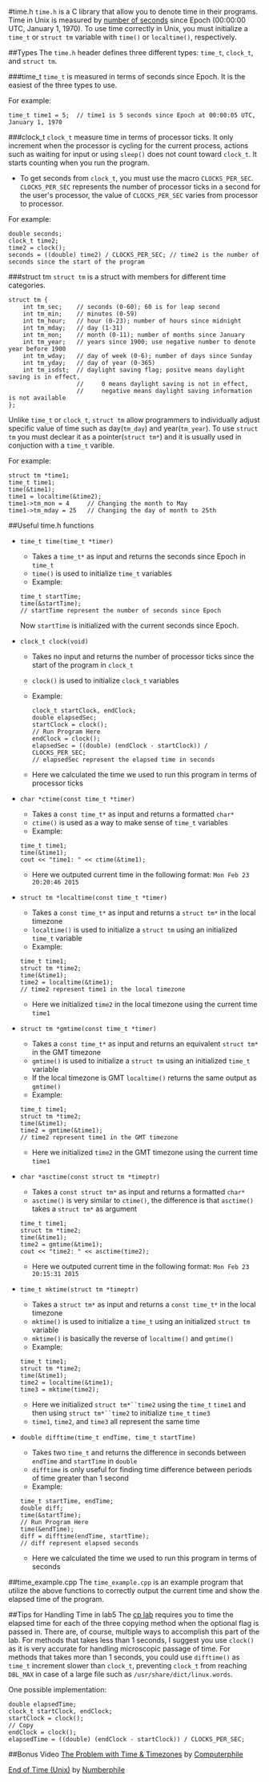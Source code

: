 #time.h
`time.h` is a C library that allow you to denote time in their programs.
Time in Unix is measured by [number of seconds](http://www.coolepochcountdown.com/) since Epoch (00:00:00 UTC, January 1, 1970).
To use time correctly in Unix, you must initialize a `time_t` or `struct tm` variable with `time()` or `localtime()`, respectively.

##Types
The `time.h` header defines three different types: `time_t`, `clock_t`, and `struct tm`.

###time_t
`time_t` is measured in terms of seconds since Epoch.
It is the easiest of the three types to use.

For example:
```
time_t time1 = 5;  // time1 is 5 seconds since Epoch at 00:00:05 UTC, January 1, 1970
```

###clock_t
`clock_t` measure time in terms of processor ticks.
It only increment when the processor is cycling for the current process, actions such as waiting for input or using `sleep()` does not count toward `clock_t`.
It starts counting when you run the program.

* To get seconds from `clock_t`, you must use the macro `CLOCKS_PER_SEC`.
`CLOCKS_PER_SEC` represents the number of processor ticks in a second for the user's processor, the value of `CLOCKS_PER_SEC` varies from processor to processor.

For example:
```
double seconds;
clock_t time2;
time2 = clock();
seconds = ((double) time2) / CLOCKS_PER_SEC; // time2 is the number of seconds since the start of the program
```

###struct tm
`struct tm` is a struct with members for different time categories.
```
struct tm {
    int tm_sec;    // seconds (0-60); 60 is for leap second
    int tm_min;    // minutes (0-59)
    int tm_hour;   // hour (0-23); number of hours since midnight
    int tm_mday;   // day (1-31)
    int tm_mon;    // month (0-11); number of months since January
    int tm_year;   // years since 1900; use negative number to denote year before 1900
    int tm_wday;   // day of week (0-6); number of days since Sunday 
    int tm_yday;   // day of year (0-365)
    int tm_isdst;  // daylight saving flag; positve means daylight saving is in effect,
                   //     0 means daylight saving is not in effect,
                   //     negative means daylight saving information is not available
};
```
Unlike `time_t` or `clock_t`, `struct tm` allow programmers to individually adjust specific value of time such as day(`tm_day`) and year(`tm_year`).
To use `struct tm` you must declear it as a pointer(`struct tm*`) and it is usually used in conjuction with a `time_t` varible.

For example:
```
struct tm *time1;
time_t time1;
time(&time1);
time1 = localtime(&time2);
time1->tm_mon = 4     // Changing the month to May
time1->tm_mday = 25   // Changing the day of month to 25th
```


##Useful time.h functions


* `time_t time(time_t *timer)`
  * Takes a `time_t*` as input and returns the seconds since Epoch in `time_t`
  * `time()` is used to initialize `time_t` variables
  * Example:
  ```
  time_t startTime;
  time(&startTime);
  // startTime represent the number of seconds since Epoch
  ```
  Now `startTime` is initialized with the current seconds since Epoch.

* `clock_t clock(void)`
  * Takes no input and returns the number of processor ticks since the start of the program in `clock_t`
  * `clock()` is used to initialize `clock_t` variables
  * Example:
    ```
    clock_t startClock, endClock;
    double elapsedSec;
    startClock = clock();
    // Run Program Here
    endClock = clock();
    elapsedSec = ((double) (endClock - startClock)) / CLOCKS_PER_SEC;
    // elapsedSec represent the elapsed time in seconds
    ```
  
  * Here we calculated the time we used to run this program in terms of processor ticks

* `char *ctime(const time_t *timer)`
  * Takes a `const time_t*` as input and returns a formatted `char*`
  * `ctime()` is used as a way to make sense of `time_t` variables
  * Example:
  ```
  time_t time1;
  time(&time1);
  cout << "time1: " << ctime(&time1);
  ```
  * Here we outputed current time in the following format: `Mon Feb 23 20:20:46 2015`
 
* `struct tm *localtime(const time_t *timer)`
  * Takes a `const time_t*` as input and returns a `struct tm*` in the local timezone
  * `localtime()` is used to initialize a `struct tm` using an initialized `time_t` variable
  * Example:
  ```
  time_t time1;
  struct tm *time2;
  time(&time1);
  time2 = localtime(&time1);  
  // time2 represent time1 in the local timezone
  ```
  * Here we initialized `time2` in the local timezone using the current time `time1`
  
* `struct tm *gmtime(const time_t *timer)`
  * Takes a `const time_t*` as input and returns an equivalent `struct tm*` in the GMT timezone
  * `gmtime()` is used to initialize a `struct tm` using an initialized `time_t` variable
  * If the local timezone is GMT `localtime()` returns the same output as `gmtime()`
  * Example:
  ```
  time_t time1;
  struct tm *time2;
  time(&time1);
  time2 = gmtime(&time1);  
  // time2 represent time1 in the GMT timezone
  ```
  * Here we initialized `time2` in the GMT timezone using the current time `time1`
  
* `char *asctime(const struct tm *timeptr)`
  * Takes a `const struct tm*` as input and returns a formatted `char*`
  * `asctime()` is very similar to `ctime()`, the difference is that `asctime()` takes a `struct tm*` as argument
  ```
  time_t time1;
  struct tm *time2;
  time(&time1);
  time2 = gmtime(&time1);  
  cout << "time2: " << asctime(time2);
  ```
  * Here we outputed current time in the following format: `Mon Feb 23 20:15:31 2015`

* `time_t mktime(struct tm *timeptr)`
  * Takes a `struct tm*` as input and returns a `const time_t*` in the local timezone
  * `mktime()` is used to initialize a `time_t` using an initialized `struct tm` variable
  * `mktime()` is basically the reverse of `localtime()` and `gmtime()`
  * Example:
  ```
  time_t time1;
  struct tm *time2;
  time(&time1);
  time2 = localtime(&time1);
  time3 = mktime(time2);  
  ```
  * Here we initialized `struct tm*``time2` using the `time_t` `time1` and then using  `struct tm*``time2` to initialize `time_t` `time3`
  * `time1`, `time2`, and `time3` all represent the same time
  
* `double difftime(time_t endTime, time_t startTime)`
  * Takes two `time_t` and returns the difference in seconds between `endTime` and `startTime` in `double`
  * `difftime` is only useful for finding time difference between periods of time greater than 1 second
  * Example:
  ```
  time_t startTime, endTime;
  double diff;
  time(&startTime);
  // Run Program Here
  time(&endTime);
  diff = difftime(endTime, startTime);
  // diff represent elapsed seconds
  ```
  * Here we calculated the time we used to run this program in terms of seconds
  
##time_example.cpp
The `time_example.cpp` is an example program that utilize the above functions to correctly output the current time and show the elapsed time of the program.

##Tips for Handling Time in lab5
The [cp lab](../../../assignments/lab/lab5-cp/) requires you to time the elapsed time for each of the three copying method when the optional flag is passed in.
There are, of course, multiple ways to accomplish this part of the lab.
For methods that takes less than 1 seconds, I suggest you use `clock()` as it is very accurate for handling microscopic passage of time.
For methods that takes more than 1 seconds, you could use `difftime()` as `time_t` increment slower than `clock_t`, preventing `clock_t` from reaching `DBL_MAX` in case of a large file such as `/usr/share/dict/linux.words`.

One possible implementation:

```
double elapsedTime;
clock_t startClock, endClock;
startClock = clock();
// Copy
endClock = clock();
elapsedTime = ((double) (endClock - startClock)) / CLOCKS_PER_SEC;
```
  
##Bonus Video
[The Problem with Time & Timezones](https://www.youtube.com/watch?v=-5wpm-gesOY) by [Computerphile](https://www.youtube.com/user/Computerphile)

[End of Time (Unix)](https://www.youtube.com/watch?v=QJQ691PTKsA) by [Numberphile](https://www.youtube.com/user/numberphile)